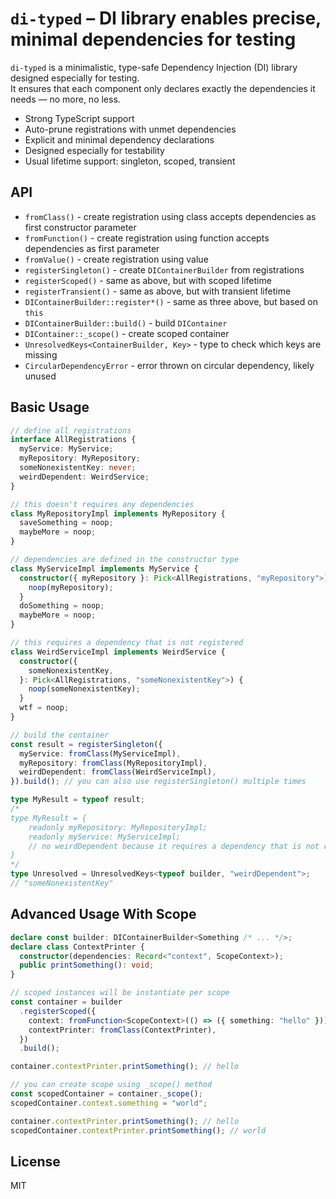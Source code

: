 # `di-typed` – DI library enables precise, minimal dependencies for testing

`di-typed` is a minimalistic, type-safe Dependency Injection (DI) library designed especially for testing.  
It ensures that each component only declares exactly the dependencies it needs — no more, no less.

- Strong TypeScript support
- Auto-prune registrations with unmet dependencies
- Explicit and minimal dependency declarations
- Designed especially for testability
- Usual lifetime support: singleton, scoped, transient

## API

- `fromClass()` - create registration using class accepts dependencies as first constructor parameter
- `fromFunction()` - create registration using function accepts dependencies as first parameter
- `fromValue()` - create registration using value
- `registerSingleton()` - create `DIContainerBuilder` from registrations
- `registerScoped()` - same as above, but with scoped lifetime
- `registerTransient()` - same as above, but with transient lifetime
- `DIContainerBuilder::register*()` - same as three above, but based on `this`
- `DIContainerBuilder::build()` - build `DIContainer`
- `DIContainer::_scope()` - create scoped container
- `UnresolvedKeys<ContainerBuilder, Key>` - type to check which keys are missing
- `CircularDependencyError` - error thrown on circular dependency, likely unused

## Basic Usage

```ts
// define all registrations
interface AllRegistrations {
  myService: MyService;
  myRepository: MyRepository;
  someNonexistentKey: never;
  weirdDependent: WeirdService;
}

// this doesn't requires any dependencies
class MyRepositoryImpl implements MyRepository {
  saveSomething = noop;
  maybeMore = noop;
}

// dependencies are defined in the constructor type
class MyServiceImpl implements MyService {
  constructor({ myRepository }: Pick<AllRegistrations, "myRepository">) {
    noop(myRepository);
  }
  doSomething = noop;
  maybeMore = noop;
}

// this requires a dependency that is not registered
class WeirdServiceImpl implements WeirdService {
  constructor({
    someNonexistentKey,
  }: Pick<AllRegistrations, "someNonexistentKey">) {
    noop(someNonexistentKey);
  }
  wtf = noop;
}

// build the container
const result = registerSingleton({
  myService: fromClass(MyServiceImpl),
  myRepository: fromClass(MyRepositoryImpl),
  weirdDependent: fromClass(WeirdServiceImpl),
}).build(); // you can also use registerSingleton() multiple times

type MyResult = typeof result;
/*
type MyResult = {
    readonly myRepository: MyRepositoryImpl;
    readonly myService: MyServiceImpl;
    // no weirdDependent because it requires a dependency that is not registered
}
*/
type Unresolved = UnresolvedKeys<typeof builder, "weirdDependent">;
// "someNonexistentKey"
```

## Advanced Usage With Scope

```ts
declare const builder: DIContainerBuilder<Something /* ... */>;
declare class ContextPrinter {
  constructor(dependencies: Record<"context", ScopeContext>);
  public printSomething(): void;
}

// scoped instances will be instantiate per scope
const container = builder
  .registerScoped({
    context: fromFunction<ScopeContext>(() => ({ something: "hello" })),
    contextPrinter: fromClass(ContextPrinter),
  })
  .build();

container.contextPrinter.printSomething(); // hello

// you can create scope using _scope() method
const scopedContainer = container._scope();
scopedContainer.context.something = "world";

container.contextPrinter.printSomething(); // hello
scopedContainer.contextPrinter.printSomething(); // world
```

## License

MIT
